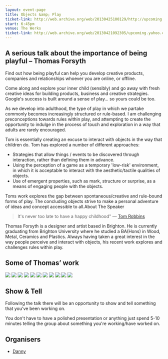 ```yaml
---
layout: event-page
title: Objects &amp; Play
ticket-link: http://web.archive.org/web/20130425100129/http://upcoming.yahoo.com/event/863184/BRI/Hove/UX-Brighton-Objects-and-Play/The-Werks
start: 6:45pm
venue: The Werks
ticket-link: http://web.archive.org/web/20130421092305/upcoming.yahoo.com/event/863184/BRI/Hove/UX-Brighton-Objects-and-Play/The-Werks
---
```


## A serious talk about the importance of being playful – Thomas Forsyth

Find out how being playful can help you develop creative products, companies and relationships whoever you are online, or offline. 

Come along and explore your inner child (sensibly) and go away with fresh creative ideas for building products, business and creative strategies. Google's success is built around a sense of play… so yours could be too.

As we develop into adulthood, the type of play in which we partake commonly becomes increasingly structured or rule-based. I am challenging preconceptions towards rules within play, and attempting to create the opportunity to indulge in the process of touch and exploration in a way that adults are rarely encouraged.

Tom is essentially creating an excuse to interact with objects in the way that children do. Tom has explored a number of different approaches:

- Strategies that allow things / events to be discovered through interaction, rather than defining them in advance.
- Using the perception of a game as a temporary 'low-risk' environment, in which it is acceptable to interact with the aesthetic/tactile qualities of objects.
- Use of emergent properties, such as mark, structure or surprise, as a means of engaging people with the objects.

Toms work explores the gap between spontaneous/creative and rule-bound forms of play. The concluding objects strive to make a personal adventure of ideas and concept accessible to all.About The Speaker

> It's never too late to have a happy childhood"
— [Tom Robbins](https://en.wikipedia.org/wiki/Tom_Robbins "Tom Robbins on Wikipedia")

Thomas Forsyth is a designer and artist based in Brighton. He is currently graduating from Brighton University where he studied a BA(Hons) in Wood, Metal, Ceramics and Plastics. Always having taken a great interest in the way people perceive and interact with objects, his recent work explores and challenges rules within play.

## Some of Thomas&#8217; work

[![](https://farm4.staticflickr.com/3223/2671067304_04def6c400_o_d.jpg)](https://www.flickr.com/photos/yandle/2671067304/in/set-72157606180891525)
[![](https://farm4.staticflickr.com/3250/2670245687_0163fe02fe_o_d.jpg)](https://www.flickr.com/photos/yandle/2670245687/in/set-72157606180891525)
[![](https://farm4.staticflickr.com/3147/2671067392_c5db0d472c_o_d.jpg)](https://www.flickr.com/photos/yandle/2671067392/in/set-72157606180891525)
[![](https://farm4.staticflickr.com/3179/2671066844_68b0b15074_o_d.jpg)](https://www.flickr.com/photos/yandle/2671066844/in/set-72157606180891525)
[![](https://farm4.staticflickr.com/3206/2670245477_8c5cc9ba19_o_d.jpg)](https://www.flickr.com/photos/yandle/2670245477/in/set-72157606180891525)
[![](https://farm4.staticflickr.com/3085/2670245341_f40573e70e_o_d.jpg)](https://www.flickr.com/photos/yandle/2670245341/in/set-72157606180891525)
[![](https://farm4.staticflickr.com/3244/2670245207_9307512b84_o_d.jpg)](https://www.flickr.com/photos/yandle/2670245207/in/set-72157606180891525)
[![](https://farm4.staticflickr.com/3024/2670245423_5c8b8d322b_o_d.jpg)](https://www.flickr.com/photos/yandle/2670245423/in/set-72157606180891525)
[![](https://farm4.staticflickr.com/3270/2670245979_b5bb22107e_o_d.jpg)](https://www.flickr.com/photos/yandle/2670245979/in/set-72157606180891525)
[![](https://farm4.staticflickr.com/3216/2670245547_c6e6bfb3a9_o_d.jpg)](https://www.flickr.com/photos/yandle/2670245547/in/set-72157606180891525)
[![](https://farm4.staticflickr.com/3015/2670245639_09efaa6faa_o_d.jpg)](https://www.flickr.com/photos/yandle/2670245639/in/set-72157606180891525)

## Show & Tell

Following the talk there will be an opportunity to show and tell something that you've been working on.

You don't have to have a polished presentation or anything just spend 5-10 minutes telling the group about something you're working/have worked on.

## Organisers

- <a href="http://uxbrighton.org.uk/about/#danny">Danny</a>